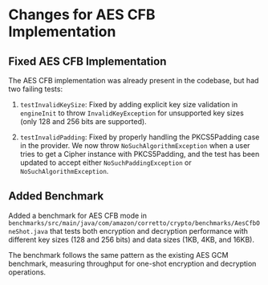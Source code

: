# Changes for AES CFB Implementation

## Fixed AES CFB Implementation

The AES CFB implementation was already present in the codebase, but had two failing tests:

1. `testInvalidKeySize`: Fixed by adding explicit key size validation in `engineInit` to throw `InvalidKeyException` for unsupported key sizes (only 128 and 256 bits are supported).

2. `testInvalidPadding`: Fixed by properly handling the PKCS5Padding case in the provider. We now throw `NoSuchAlgorithmException` when a user tries to get a Cipher instance with PKCS5Padding, and the test has been updated to accept either `NoSuchPaddingException` or `NoSuchAlgorithmException`.

## Added Benchmark

Added a benchmark for AES CFB mode in `benchmarks/src/main/java/com/amazon/corretto/crypto/benchmarks/AesCfbOneShot.java` that tests both encryption and decryption performance with different key sizes (128 and 256 bits) and data sizes (1KB, 4KB, and 16KB).

The benchmark follows the same pattern as the existing AES GCM benchmark, measuring throughput for one-shot encryption and decryption operations.
